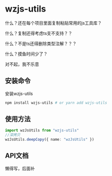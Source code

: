 # wzjs-utils

什么？还在每个项目里面复制粘贴常用的js工具库？

什么？复制还得考虑ts支不支持？？

什么？不是ts还得删除类型注解？？？

什么？摸鱼时间少了？

对不起，我不乐意

## 安装命令

安装wzjs-utils

```bash
npm install wzjs-utils # or yarn add wzjs-utils
```

## 使用方法

```typescript
import wzJsUtils from "wzjs-utils"
//深拷贝
wzJsUtils.deepCopy({ name: "wzJsUtils" })
```

## API文档

懒得写，后面补